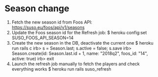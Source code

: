 # Season change

1. Fetch the new season id from Foos API: https://suso.eu/foos/api/v1/seasons
2. Update the Foos season id for the Refresh job:
    $ heroku config:set SUSO_FOOS_API_SEASON=14
3. Create the new season in the DB, deactivate the current one
    $ heroku run rails c
    irb> s = Season.last; s.active = false; s.save
    irb> Season.create(id: Season.last.id + 1, name: "2018q2", foos_id: "14", active: true)
    irb> exit
3. Launch the refresh job manually to fetch the players and check everything works
    $ heroku run rails suso_refresh

